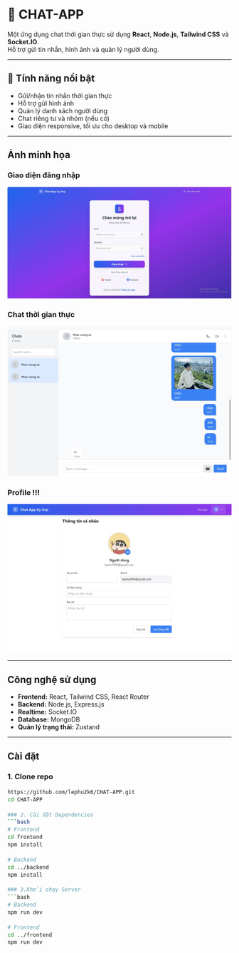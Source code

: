 # 💬 CHAT-APP

Một ứng dụng chat thời gian thực sử dụng **React**, **Node.js**, **Tailwind CSS** và **Socket.IO**.  
Hỗ trợ gửi tin nhắn, hình ảnh và quản lý người dùng.

---

## 🚀 Tính năng nổi bật

- Gửi/nhận tin nhắn thời gian thực
- Hỗ trợ gửi hình ảnh
- Quản lý danh sách người dùng
- Chat riêng tư và nhóm (nếu có)
- Giao diện responsive, tối ưu cho desktop và mobile

---

##  Ảnh minh họa

### Giao diện đăng nhập
![Login screen](frontend/src/assets/login.png)

### Chat thời gian thực
![Chat screen](frontend/src/assets/chat.png)

### Profile !!!
![Chat demo](frontend/src/assets/info.png)

---

##  Công nghệ sử dụng

- **Frontend:** React, Tailwind CSS, React Router  
- **Backend:** Node.js, Express.js  
- **Realtime:** Socket.IO  
- **Database:** MongoDB  
- **Quản lý trạng thái:** Zustand  

---

##  Cài đặt

### 1. Clone repo

```bash
https://github.com/lephu2k6/CHAT-APP.git
cd CHAT-APP

### 2. Cài đặt Dependencies
```bash
# Frontend
cd frontend
npm install

# Backend
cd ../backend
npm install

### 3.Khởi chạy Server
```bash
# Backend
npm run dev

# Frontend
cd ../frontend
npm run dev

